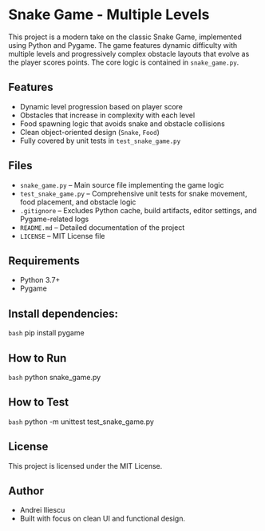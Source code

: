# Snake Game - Multiple Levels

This project is a modern take on the classic Snake Game, implemented using Python and Pygame. The game features dynamic difficulty with multiple levels and progressively complex obstacle layouts that evolve as the player scores points. The core logic is contained in `snake_game.py`.

## Features

- Dynamic level progression based on player score
- Obstacles that increase in complexity with each level
- Food spawning logic that avoids snake and obstacle collisions
- Clean object-oriented design (`Snake`, `Food`)
- Fully covered by unit tests in `test_snake_game.py`

## Files

- `snake_game.py` – Main source file implementing the game logic
- `test_snake_game.py` – Comprehensive unit tests for snake movement, food placement, and obstacle logic
- `.gitignore` – Excludes Python cache, build artifacts, editor settings, and Pygame-related logs
- `README.md` – Detailed documentation of the project
- `LICENSE` – MIT License file

## Requirements

- Python 3.7+
- Pygame

## Install dependencies:

```bash```
pip install pygame


## How to Run

```bash```
python snake_game.py


## How to Test

```bash```
python -m unittest test_snake_game.py

## License
This project is licensed under the MIT License.

## Author
- Andrei Iliescu
- Built with focus on clean UI and functional design.
